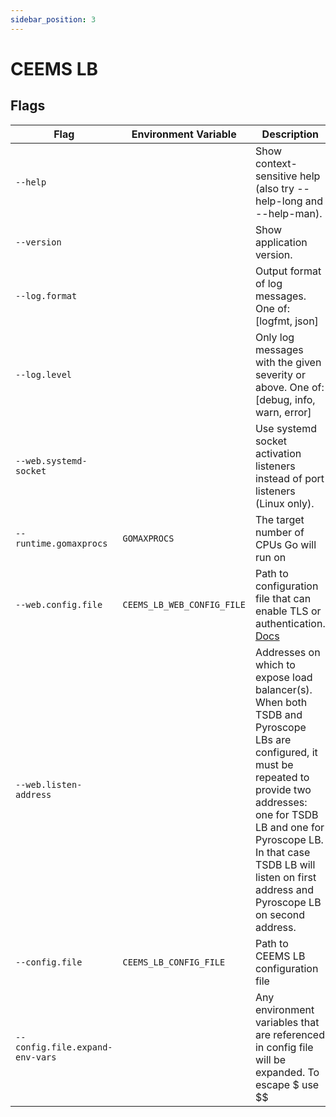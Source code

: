 ```yaml
---
sidebar_position: 3
---
```


# CEEMS LB

## Flags

| Flag                   | Environment Variable               | Description                                                                                                                                                 | Default  |
|------------------------|------------------------------------|-------------------------------------------------------------------------------------------------------------------------------------------------------------|----------|
| `--help`               |                                    | Show context-sensitive help (also try --help-long and --help-man).                                                                                          |          |
| `--version`            |                                    | Show application version.                                                                                                                                   |          |
| `--log.format`         |                                    | Output format of log messages. One of: [logfmt, json]                                                                                                       | `logfmt` |
| `--log.level`          |                                    | Only log messages with the given severity or above. One of: [debug, info, warn, error]                                                                      | `info`   |
| `--web.systemd-socket` |                                    | Use systemd socket activation listeners instead of port listeners (Linux only).                                                                             | `false`  |
| `--runtime.gomaxprocs` | `GOMAXPROCS`                       | The target number of CPUs Go will run on                                                                                                                    | 1        |
| `--web.config.file`    | `CEEMS_LB_WEB_CONFIG_FILE` | Path to configuration file that can enable TLS or authentication. [Docs](https://github.com/prometheus/exporter-toolkit/blob/master/docs/web-configuration.md) |          |
| `--web.listen-address` |                                    | Addresses on which to expose load balancer(s). When both TSDB and Pyroscope LBs are configured, it must be repeated to provide two addresses: one for TSDB LB and one for Pyroscope LB. In that case TSDB LB will listen on first address and Pyroscope LB on second address.                                                                                                  | `:9030`  |
| `--config.file`        | `CEEMS_LB_CONFIG_FILE`     | Path to CEEMS LB configuration file                                                                                                                 |   |
| `--config.file.expand-env-vars`        |     |  Any environment variables that are referenced in config file will be expanded. To escape $ use $$                                                                                                                                                                                                        | `false`  |
